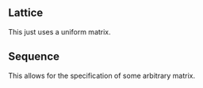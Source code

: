 ## Lattice
This just uses a uniform matrix.

## Sequence
This allows for the specification of some arbitrary matrix.